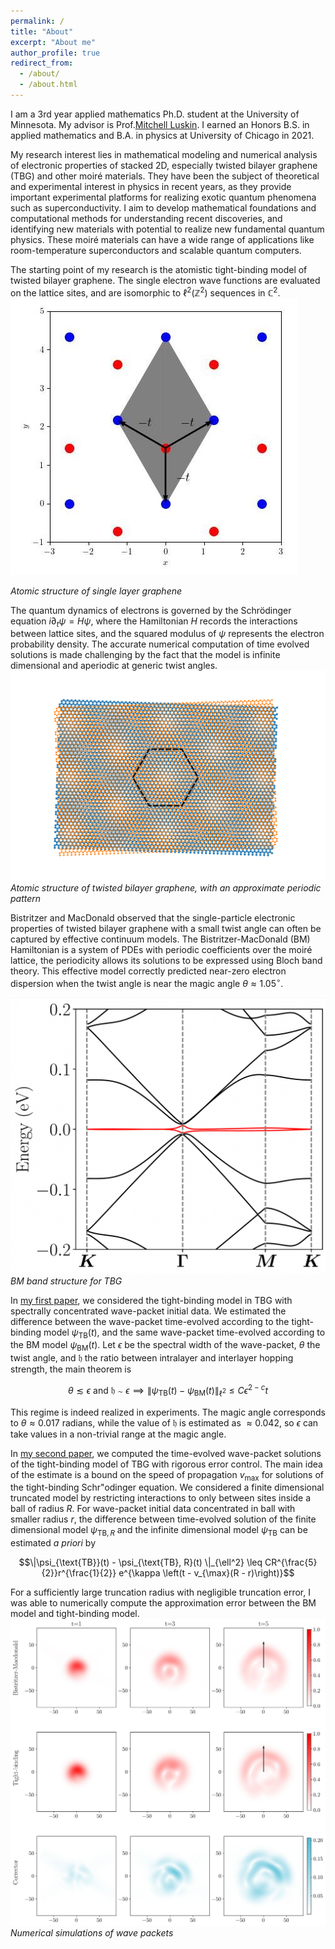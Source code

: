 ```yaml
---
permalink: /
title: "About"
excerpt: "About me"
author_profile: true
redirect_from: 
  - /about/
  - /about.html
---
```


I am a 3rd year applied mathematics Ph.D. student at the University of Minnesota. My advisor is Prof.[Mitchell Luskin](https://www-users.cse.umn.edu/~luskin/). I earned an Honors B.S. in applied mathematics and B.A. in physics at University of Chicago in 2021. 

My research interest lies in mathematical modeling and numerical analysis of electronic properties of stacked 2D, especially twisted bilayer graphene (TBG) and other moiré materials. They have been the subject of theoretical and experimental interest in physics in recent years, as they provide important experimental platforms for realizing exotic quantum phenomena such as superconductivity. I aim to develop mathematical foundations and computational methods for understanding recent discoveries, and identifying new materials with potential to realize new fundamental quantum physics. These moiré materials can have a wide range of applications like room-temperature superconductors and scalable quantum computers.  

The starting point of my research is the atomistic tight-binding model of twisted bilayer graphene. The single electron wave functions are evaluated on the lattice sites, and are isomorphic to $\ell^2(\mathbb{Z}^2)$ sequences in $\mathbb C^2$.
![lattice](/images/graphene_lattice.jpg)

*Atomic structure of single layer graphene*

The quantum dynamics of electrons is governed by the Schrödinger equation $i \partial_t \psi = H\psi$, where the Hamiltonian $H$ records the interactions between lattice sites, and the squared modulus of $\psi$ represents the electron probability density.
The accurate numerical computation of time evolved solutions is made challenging by the fact that the model is infinite dimensional and aperiodic at generic twist angles.
![moire](/images/moire_white_background.png)
*Atomic structure of twisted bilayer graphene, with an approximate periodic pattern*

Bistritzer and MacDonald observed that the single-particle electronic properties of twisted bilayer graphene with a small twist angle can often be captured by effective continuum models.
The Bistritzer-MacDonald (BM) Hamiltonian is a system of PDEs with periodic coefficients over the moiré lattice, the periodicity allows its solutions to be expressed using Bloch band theory. This effective model correctly predicted near-zero electron dispersion when the twist angle is near the magic angle $\theta \approx 1.05 ^\circ$. 

![band](/images/band_structure.png)
*BM band structure for TBG*

In [my first paper](https://timkong98.github.io/publication/paper-2), we considered the tight-binding model in TBG with spectrally concentrated wave-packet initial data. We estimated the difference between the wave-packet time-evolved according to the tight-binding model $\psi_{\text{TB}}(t)$, and the same wave-packet time-evolved according to the BM model $\psi_{\text{BM}}(t)$. Let $\epsilon$ be the spectral width of the wave-packet, $\theta$ the twist angle, and $\mathfrak h$ the ratio between intralayer and interlayer hopping strength, the main theorem is

$$\theta \lesssim \epsilon \text{ and } \mathfrak h \sim \epsilon \implies \| \psi_{\text{TB}}(t) - \psi_{\text{BM}}(t) \|_{\ell^2} \leq C \epsilon^{2 - c} t$$

This regime is indeed realized in experiments. The magic angle corresponds to $\theta \approx 0.017$ radians, while the value of $\mathfrak h$ is estimated as $\approx 0.042$, so $\epsilon$ can take values in a non-trivial range at the magic angle.

In [my second paper](https://timkong98.github.io/publication/paper-3), we computed the time-evolved wave-packet solutions of the tight-binding model of TBG with rigorous error control. The main idea of the estimate is a bound on the speed of propagation $v_{\max}$ for solutions of the tight-binding Schr\"odinger equation. We considered a finite dimensional truncated model by restricting interactions to only between sites inside a ball of radius $R$. For wave-packet initial data concentrated in ball with smaller radius $r$, the difference between time-evolved solution of the finite dimensional model $\psi_{\text{TB}, R}$ and the infinite dimensional model $\psi_{\text{TB}}$ can be estimated *a priori* by 

$$\|\psi_{\text{TB}}(t) - \psi_{\text{TB}, R}(t) \|_{\ell^2} \leq CR^{\frac{5}{2}}r^{\frac{1}{2}} e^{\kappa \left(t - v_{\max}(R - r)\right)}$$

For a sufficiently large truncation radius with negligible truncation error, I was able to numerically compute the approximation error between the BM model and tight-binding model.
![wavepacket](/images/wave_packet_1.jpg)
*Numerical simulations of wave packets*


